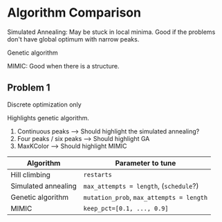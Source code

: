 # Algorithm Comparison

Simulated Annealing: May be stuck in local minima. Good if
the problems don't have global optimum with narrow peaks.

Genetic algorithm

MIMIC: Good when there is a structure.

## Problem 1 

Discrete optimization only

Highlights genetic algorithm. 

1. Continuous peaks --> Should highlight the simulated annealing?
2. Four peaks / six peaks --> Should highlight GA
3. MaxKColor --> Should highlight MIMIC

Algorithm                   | Parameter to tune                        |
----------------------------|------------------------------------------|
Hill climbing               | `restarts`                               |
Simulated annealing         | `max_attempts = length`, (`schedule`?)   |
Genetic algorithm           | `mutation_prob`, `max_attempts = length` |
MIMIC                       | `keep_pct=[0.1, ..., 0.9]`               |
